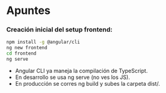 # Apuntes

### Creación inicial del setup frontend:

```sh
npm install -g @angular/cli
ng new frontend
cd frontend
ng serve
```

- Angular CLI ya maneja la compilación de TypeScript.
- En desarrollo se usa ng serve (no ves los JS).
- En producción se corres ng build y subes la carpeta dist/.